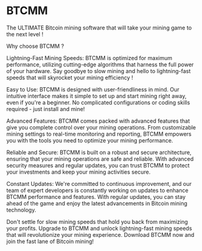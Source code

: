 # BTCMM
The ULTIMATE Bitcoin mining software that will take your mining game to the next level !


Why choose BTCMM ?

Lightning-Fast Mining Speeds: BTCMM is optimized for maximum performance, utilizing cutting-edge algorithms that harness the full power of your hardware. Say goodbye to slow mining and hello to lightning-fast speeds that will skyrocket your mining efficiency !

Easy to Use: BTCMM is designed with user-friendliness in mind. Our intuitive interface makes it simple to set up and start mining right away, even if you're a beginner. No complicated configurations or coding skills required - just install and mine!

Advanced Features: BTCMM comes packed with advanced features that give you complete control over your mining operations. From customizable mining settings to real-time monitoring and reporting, BTCMM empowers you with the tools you need to optimize your mining performance.

Reliable and Secure: BTCMM is built on a robust and secure architecture, ensuring that your mining operations are safe and reliable. With advanced security measures and regular updates, you can trust BTCMM to protect your investments and keep your mining activities secure.

Constant Updates: We're committed to continuous improvement, and our team of expert developers is constantly working on updates to enhance BTCMM performance and features. With regular updates, you can stay ahead of the game and enjoy the latest advancements in Bitcoin mining technology.

Don't settle for slow mining speeds that hold you back from maximizing your profits. Upgrade to BTCMM and unlock lightning-fast mining speeds that will revolutionize your mining experience. Download BTCMM now and join the fast lane of Bitcoin mining!
